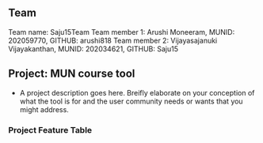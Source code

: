 ## Team

Team name: Saju15Team
Team member 1: Arushi Moneeram, MUNID: 202059770, GITHUB: arushi818
Team member 2: Vijayasajanuki Vijayakanthan, MUNID: 202034621, GITHUB: Saju15


## Project: MUN course tool
* A project description goes here. Breifly elaborate on your conception of what the tool is for and the user community needs or wants that you might address. 

### Project Feature Table
